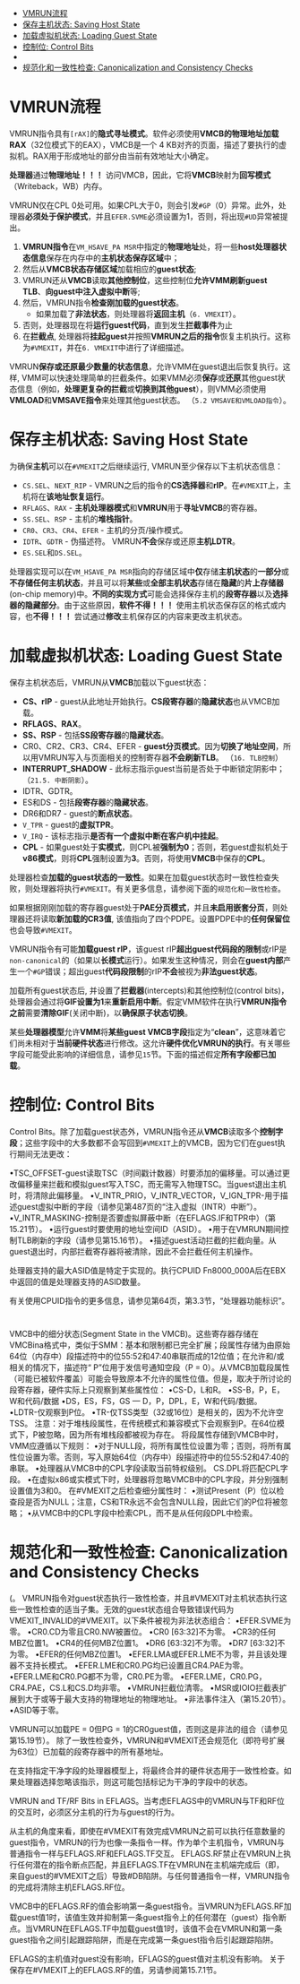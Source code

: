 
<!-- @import "[TOC]" {cmd="toc" depthFrom=1 depthTo=6 orderedList=false} -->

<!-- code_chunk_output -->

- [VMRUN流程](#vmrun流程)
- [保存主机状态: Saving Host State](#保存主机状态-saving-host-state)
- [加载虚拟机状态: Loading Guest State](#加载虚拟机状态-loading-guest-state)
- [控制位: Control Bits](#控制位-control-bits)
- [](#)
- [规范化和一致性检查: Canonicalization and Consistency Checks](#规范化和一致性检查-canonicalization-and-consistency-checks)

<!-- /code_chunk_output -->

# VMRUN流程

VMRUN指令具有`[rAX]`的**隐式寻址模式**。软件必须使用**VMCB的物理地址加载RAX**（32位模式下的EAX），VMCB是一个 4 KB对齐的页面，描述了要执行的虚拟机。RAX用于形成地址的部分由当前有效地址大小确定。

**处理器**通过**物理地址！！！** 访问VMCB，因此，它将**VMCB**映射为**回写模式**（Writeback，WB）内存。

VMRUN仅在CPL 0处可用。如果CPL大于0，则会引发`#GP`（0）异常。此外，处理器**必须处于保护模式**，并且`EFER.SVME`必须设置为1，否则，将出现`#UD`异常被提出。

1. **VMRUN指令**在`VM_HSAVE_PA MSR`中指定的**物理地址**处，将一些**host处理器状态信息**保存在内存中的**主机状态保存区域**中；
2. 然后从**VMCB状态存储区域**加载相应的**guest状态**;
3. VMRUN还从**VMCB**读取**其他控制位**，这些控制位**允许VMM刷新guest TLB**、**向guest中注入虚拟中断**等; 
4. 然后，VMRUN指令**检查刚加载的guest状态**。
    * 如果加载了**非法状态**，则处理器将**返回主机**（`6. VMEXIT`）。
5. 否则，处理器现在将**运行guest代码**，直到发生**拦截事件**为止
6. 在**拦截点**, 处理器将**挂起guest**并按照**VMRUN之后的指令**恢复主机执行。这称为`#VMEXIT`，并在`6. VMEXIT`中进行了详细描述。

VMRUN**保存或还原最少数量的状态信息**，允许VMM在guest退出后恢复执行。这样, VMM可以快速处理简单的拦截条件。如果VMM必须**保存**或**还原**其他guest状态信息（例如，**处理更复杂的拦截**或**切换到其他guest**），则VMM必须使用**VMLOAD**和**VMSAVE指令**来处理其他guest状态。 （`5.2 VMSAVE和VMLOAD指令`）。

# 保存主机状态: Saving Host State

为确保**主机**可以在`#VMEXIT`之后继续运行, VMRUN至少保存以下主机状态信息：

* `CS.SEL`、`NEXT_RIP` - VMRUN之后的指令的**CS选择器**和**rIP**。在`#VMEXIT`上，主机将在**该地址恢复运行**。
* `RFLAGS`、`RAX` - **主机处理器模式**和**VMRUN**用于**寻址VMCB**的寄存器。
* `SS.SEL`、`RSP` - 主机的**堆栈指针**。
* `CR0`、`CR3`、`CR4`、`EFER` - 主机的分页/操作模式。
* `IDTR`、`GDTR` - 伪描述符。 VMRUN**不会**保存或还原**主机LDTR**。
* `ES.SEL`和`DS.SEL`。

处理器实现可以在`VM_HSAVE_PA MSR`指向的存储区域中**仅**存储**主机状态**的**一部分**或**不存储任何主机状态**，并且可以将**某些**或**全部主机状态**存储在**隐藏**的**片上存储器**(on-chip memory)中。**不同的实现方式**可能会选择保存主机的**段寄存器**以及**选择器的隐藏部分**。由于这些原因，**软件不得！！！** 使用主机状态保存区的格式或内容，也**不得！！！** 尝试通过**修改**主机保存区的内容来更改主机状态。

# 加载虚拟机状态: Loading Guest State

保存主机状态后，VMRUN从**VMCB**加载以下guest状态：

* **CS、rIP** - guest从此地址开始执行。**CS段寄存器**的**隐藏状态**也从VMCB加载。
* **RFLAGS、RAX**。
* **SS、RSP** - 包括**SS段寄存器**的**隐藏状态**。
* CR0、CR2、CR3、CR4、EFER - **guest分页模式**。因为**切换了地址空间**，所以用VMRUN写入与页面相关的控制寄存器**不会刷新TLB**。 （`16. TLB控制`）
* **INTERRUPT_SHADOW** - 此标志指示guest当前是否处于中断锁定阴影中；（`21.5. 中断阴影`）。
* IDTR、GDTR。
* ES和DS - 包括**段寄存器**的**隐藏状态**。
* DR6和DR7 - guest的**断点状态**。
* `V_TPR` - guest的**虚拟TPR**。
* `V_IRQ` - 该标志指示**是否有一个虚拟中断在客户机中挂起**。
* **CPL** - 如果guest处于**实模式**，则CPL被**强制为0**；否则，若guest虚拟机处于**v86模式**，则将**CPL**强制设置为**3**。否则，将使用**VMCB**中保存的**CPL**。

处理器检查**加载的guest状态的一致性**。如果在加载guest状态时一致性检查失败，则处理器将执行`#VMEXIT`。有关更多信息，请参阅下面的`规范化和一致性检查`。

如果根据刚刚加载的寄存器guest处于**PAE分页模式**，并且**未启用嵌套分页**，则处理器还将读取**新加载的CR3值**, 该值指向了四个PDPE。设置PDPE中的**任何保留位**也会导致`#VMEXIT`。

VMRUN指令有可能**加载guest rIP**，该guest rIP**超出guest代码段的限制**或rIP是`non-canonical`的（如果以**长模式**运行）。如果发生这种情况，则会在**guest内部**产生一个`#GP`错误；超出guest**代码段限制**的rIP**不会**被视为**非法guest状态**。

加载所有guest状态后, 并设置了**拦截器**(intercepts)和其他控制位(control bits)，处理器会通过将**GIF设置为1**来**重新启用中断**。假定VMM软件在执行**VMRUN指令之前**需要**清除GIF**(关闭中断)，以**确保原子状态切换**。

某些**处理器模型**允许**VMM**将**某些guest VMCB字段**指定为“**clean**”，这意味着它们尚未相对于**当前硬件状态**进行修改。这允许**硬件优化VMRUN的执行**。有关哪些字段可能受此影响的详细信息，请参见`15`节。下面的描述假定**所有字段都已加载**。

# 控制位: Control Bits

Control Bits。除了加载guest状态外，VMRUN指令还从**VMCB**读取多个**控制字段**；这些字段中的大多数都不会写回到`#VMEXIT`上的VMCB，因为它们在guest执行期间无法更改：

•TSC_OFFSET-guest读取TSC（时间戳计数器）时要添加的偏移量。可以通过更改偏移量来拦截和模拟guest写入TSC，而无需写入物理TSC。当guest退出主机时，将清除此偏移量。
•V_INTR_PRIO，V_INTR_VECTOR，V_IGN_TPR-用于描述guest虚拟中断的字段（请参见第487页的“注入虚拟（INTR）中断”）。
•V_INTR_MASKING-控制是否要虚拟屏蔽中断（在EFLAGS.IF和TPR中）（第15.21节）。
•运行guest时要使用的地址空间ID（ASID）。
•用于在VMRUN期间控制TLB刷新的字段（请参见第15.16节）。
•描述guest活动拦截的拦截向量。从guest退出时，内部拦截寄存器将被清除，因此不会拦截任何主机操作。

处理器支持的最大ASID值是特定于实现的。执行CPUID Fn8000_000A后在EBX中返回的值是处理器支持的ASID数量。

有关使用CPUID指令的更多信息，请参见第64页，第3.3节，“处理器功能标识”。

# 

VMCB中的细分状态(Segment State in the VMCB)。这些寄存器存储在VMCBina格式中，类似于SMM：基本和限制都已完全扩展；段属性存储为由原始64位（内存中）段描述符中的位55:52和47:40串联而成的12位值；在允许和/或相关的情况下，描述符“ P”位用于发信号通知空段（P = 0）。从VMCB加载段属性（可能已被软件覆盖）可能会导致原本不允许的属性位值。但是，取决于所讨论的段寄存器，硬件实际上只观察到某些属性位：
•CS-D，L和​​R。
•SS-B，P，E，W和代码/数据
•DS，ES，FS，GS — D，P，DPL，E，W和代码/数据。
•LDTR-仅观察到P位。
•TR-仅TSS类型（32或16位）是相关的，因为不允许空TSS。
注意：对于堆栈段属性，在传统模式和兼容模式下会观察到P。在64位模式下，P被忽略，因为所有堆栈段都被视为存在。
将段属性存储到VMCB中时，VMM应遵循以下规则：
•对于NULL段，将所有属性位设置为零；否则，将所有属性位设置为零。否则，写入原始64位（内存中）段描述符中的位55:52和47:40的串联。
•处理器从VMCB中的CPL字段读取当前特权级别。 CS.DPL将匹配CPL字段。
•在虚拟x86或实模式下时，处理器将忽略VMCB中的CPL字段，并分别强制设置值为3和0。
在#VMEXIT之后检查细分属性时：
•测试Present（P）位以检查段是否为NULL；注意，CS和TR永远不会包含NULL段，因此它们的P位将被忽略；
•从VMCB中的CPL字段中检索CPL，而不是从任何段DPL中检索。

# 规范化和一致性检查: Canonicalization and Consistency Checks

(。 VMRUN指令对guest状态执行一致性检查，并且#VMEXIT对主机状态执行这些一致性检查的适当子集。无效的guest状态组合导致错误代码为VMEXIT_INVALID的#VMEXIT。以下条件被视为非法状态组合：
•EFER.SVME为零。
•CR0.CD为零且CR0.NW被置位。
•CR0 [63:32]不为零。
•CR3的任何MBZ位置1。
•CR4的任何MBZ位置1。
•DR6 [63:32]不为零。
•DR7 [63:32]不为零。
•EFER的任何MBZ位置1。
•EFER.LMA或EFER.LME不为零，并且该处理器不支持长模式。
•EFER.LME和CR0.PG均已设置且CR4.PAE为零。
•EFER.LME和CR0.PG都不为零，CR0.PE为零。
•EFER.LME，CR0.PG，CR4.PAE，CS.L和CS.D均非零。
•VMRUN拦截位清零。
•MSR或IOIO拦截表扩展到大于或等于最大支持的物理地址的物理地址。
•非法事件注入（第15.20节）。
•ASID等于零。

VMRUN可以加载PE = 0但PG = 1的CR0guest值，否则这是非法的组合（请参见第15.19节）。
除了一致性检查外，VMRUN和#VMEXIT还会规范化（即符号扩展为63位）已加载的段寄存器中的所有基地址。

在支持指定干净字段的处理器模型上，将最终合并的硬件状态用于一致性检查。如果处理器选择忽略该指示，则这可能包括标记为干净的字段中的状态。

VMRUN and TF/RF Bits in EFLAGS。当考虑EFLAGS中的VMRUN与TF和RF位的交互时，必须区分主机的行为与guest的行为。

从主机的角度来看，即使在#VMEXIT有效完成VMRUN之前可以执行任意数量的guest指令，VMRUN的行为也像一条指令一样。作为单个主机指令，VMRUN与普通指令一样与EFLAGS.RF和EFLAGS.TF交互。 EFLAGS.RF禁止在VMRUN上执行任何潜在的指令断点匹配，并且EFLAGS.TF在VMRUN在主机端完成后（即，来自guest的#VMEXIT之后）导致#DB陷阱。与任何普通指令一样，VMRUN指令的完成将清除主机EFLAGS.RF位。

VMCB中的EFLAGS.RF的值会影响第一条guest指令。当VMRUN为EFLAGS.RF加载guest值1时，该值生效并抑制第一条guest指令上的任何潜在（guest）指令断点。当VMRUN在EFLAGS.TF中加载guest值1时，该值不会在VMRUN和第一条guest指令之间引起跟踪陷阱，而是在完成第一条guest指令后引起跟踪陷阱。

EFLAGS的主机值对guest没有影响，EFLAGS的guest值对主机没有影响。
关于保存在#VMEXIT上的EFLAGS.RF的值，另请参阅第15.7.1节。